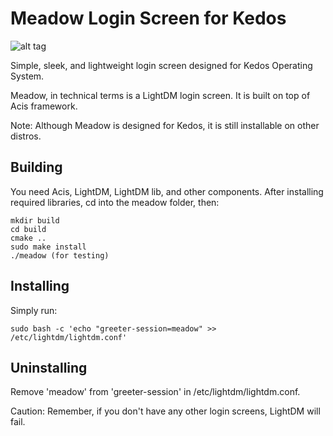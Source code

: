 Meadow Login Screen for Kedos
=============

![alt tag](https://raw.githubusercontent.com/iabem97/meadow/master/screenshot.png)

Simple, sleek, and lightweight login screen designed for Kedos Operating System.

Meadow, in technical terms is a LightDM login screen. It is built on top of Acis framework.

Note: Although Meadow is designed for Kedos, it is still installable on other distros.

Building
-----------

You need Acis, LightDM, LightDM lib, and other components.
After installing required libraries, cd into the meadow folder, then:

```
mkdir build
cd build
cmake ..
sudo make install
./meadow (for testing)
```

Installing
-----------

Simply run:
```
sudo bash -c 'echo "greeter-session=meadow" >> /etc/lightdm/lightdm.conf'
```

Uninstalling
-----------

Remove 'meadow' from 'greeter-session' in /etc/lightdm/lightdm.conf.

Caution: Remember, if you don't have any other login screens, LightDM will fail.
